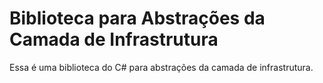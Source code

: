 # Biblioteca para Abstrações da Camada de Infrastrutura

Essa é uma biblioteca do C# para abstrações da camada de infrastrutura.